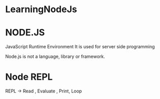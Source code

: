 # LearningNodeJs

# NODE.JS
JavaScript Runtime Environment
It is used for server side programming

Node.js is not a language, library or framework.

# Node REPL
REPL -> Read , Evaluate , Print, Loop
